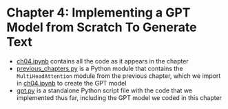 # Chapter 4: Implementing a GPT Model from Scratch To Generate Text

- [ch04.ipynb](ch04.ipynb) contains all the code as it appears in the chapter
- [previous_chapters.py](previous_chapters.py) is a Python module that contains the `MultiHeadAttention` module from the previous chapter, which we import in [ch04.ipynb](ch04.ipynb) to create the GPT model
- [gpt.py](gpt.py) is a standalone Python script file with the code that we implemented thus far, including the GPT model we coded in this chapter

